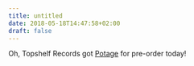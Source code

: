 ```yaml
---
title: untitled
date: 2018-05-18T14:47:58+02:00
draft: false
---
```


Oh, Topshelf Records got [Potage](http://www.topshelfrecords.co.uk/products/615191-tricot-potage-on-the-boom) for pre-order today!
